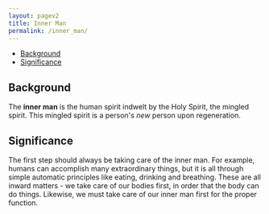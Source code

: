 ```yaml
---
layout: pagev2
title: Inner Man
permalink: /inner_man/
---
```

- [Background](#background)
- [Significance](#significance)

## Background

The **inner man** is the human spirit indwelt by the Holy Spirit, the mingled spirit. This mingled spirit is a person's *new* person upon regeneration.

## Significance

The first step should always be taking care of the inner man. For example, humans can accomplish many extraordinary things, but it is all through simple automatic principles like eating, drinking and breathing. These are all inward matters - we take care of our bodies first, in order that the body can do things. Likewise, we must take care of our inner man first for the proper function. 


